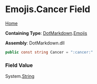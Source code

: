 # Emojis\.Cancer Field

[Home](../../../README.md)

**Containing Type**: [DotMarkdown](../../README.md)\.[Emojis](../README.md)

**Assembly**: DotMarkdown\.dll

```csharp
public const string Cancer = ":cancer:"
```

### Field Value

System\.[String](https://docs.microsoft.com/en-us/dotnet/api/system.string)
